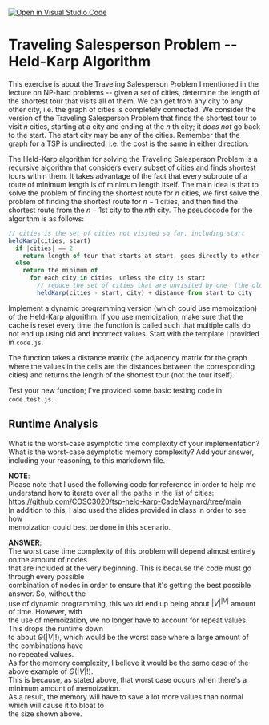 [![Open in Visual Studio Code](https://classroom.github.com/assets/open-in-vscode-718a45dd9cf7e7f842a935f5ebbe5719a5e09af4491e668f4dbf3b35d5cca122.svg)](https://classroom.github.com/online_ide?assignment_repo_id=12905336&assignment_repo_type=AssignmentRepo)
# Traveling Salesperson Problem -- Held-Karp Algorithm

This exercise is about the Traveling Salesperson Problem I mentioned in the
lecture on NP-hard problems -- given a set of cities, determine the length of
the shortest tour that visits all of them. We can get from any city to any other
city, i.e. the graph of cities is completely connected. We consider the version
of the Traveling Salesperson Problem that finds the shortest tour to visit $n$
cities, starting at a city and ending at the $n$ th city; it *does not* go
back to the start. The start city may be any of the cities. Remember that the
graph for a TSP is undirected, i.e. the cost is the same in either direction.

The Held-Karp algorithm for solving the Traveling Salesperson Problem is a
recursive algorithm that considers every subset of cities and finds shortest
tours within them. It takes advantage of the fact that every subroute of a route
of minimum length is of minimum length itself. The main idea is that to solve
the problem of finding the shortest route for $n$ cities, we first solve the
problem of finding the shortest route for $n-1$ cities, and then find the
shortest route from the $n-1$st city to the $n$th city. The pseudocode for the
algorithm is as follows:

```javascript
// cities is the set of cities not visited so far, including start
heldKarp(cities, start)
  if |cities| == 2
    return length of tour that starts at start, goes directly to other city in cities
  else
    return the minimum of
      for each city in cities, unless the city is start
        // reduce the set of cities that are unvisited by one  (the old start), set the new start, add on the distance from old start to new start
        heldKarp(cities - start, city) + distance from start to city
```

Implement a dynamic programming version (which could use memoization) of the
Held-Karp algorithm. If you use memoization, make sure that the cache is reset
every time the function is called such that multiple calls do not end up using
old and incorrect values. Start with the template I provided in `code.js`.

The function takes a distance matrix (the adjacency matrix for the graph where
the values in the cells are the distances between the corresponding cities) and
returns the length of the shortest tour (not the tour itself).

Test your new function; I've provided some basic testing code in `code.test.js`.

## Runtime Analysis

What is the worst-case asymptotic time complexity of your implementation? What
is the worst-case asymptotic memory complexity? Add your answer, including your
reasoning, to this markdown file.  

**NOTE**:  
Please note that I used the following code for reference in order to help me  
understand how to iterate over all the paths in the list of cities:  
https://github.com/COSC3020/tsp-held-karp-CadeMaynard/tree/main  
In addition to this, I also used the slides provided in class in order to see how  
memoization could best be done in this scenario.  

**ANSWER**:  
The worst case time complexity of this problem will depend almost entirely on the amount of nodes  
that are included at the very beginning. This is because the code must go through every possible  
combination of nodes in order to ensure that it's getting the best possible answer. So, without the  
use of dynamic programming, this would end up being about $|V|^{|V|}$ amount of time. However, with  
the use of memoization, we no longer have to account for repeat values. This drops the runtime down  
to about $\Theta(|V|!)$, which would be the worst case where a large amount of the combinations have  
no repeated values.  
As for the memory complexity, I believe it would be the same case of the above example of $\Theta(|V|!)$.  
This is because, as stated above, that worst case occurs when there's a minimum amount of memoization.  
As a result, the memory will have to save a lot more values than normal which will cause it to bloat to  
the size shown above.

